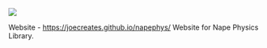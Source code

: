 ![](https://github.com/deltaluca/www.napephys.com/blob/gh-pages/assets/nape.png?raw=true)

Website - https://joecreates.github.io/napephys/
Website for Nape Physics Library.
